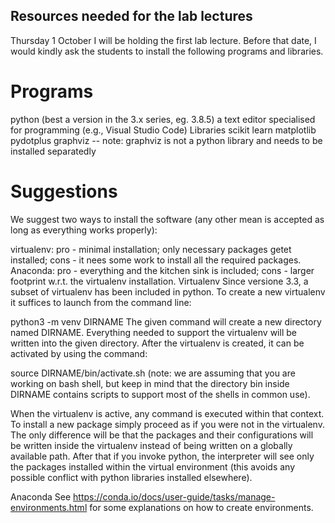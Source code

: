 ## Resources needed for the lab lectures
Thursday 1 October I will be holding the first lab lecture. Before that date, I would kindly ask the students to install the following programs and libraries.

# Programs
python (best a version in the 3.x series, eg. 3.8.5)
a text editor specialised for programming (e.g., Visual Studio Code)
Libraries
scikit learn
matplotlib
pydotplus
graphviz -- note: graphviz is not a python library and needs to be installed separatedly

# Suggestions
We suggest two ways to install the software (any other mean is accepted as long as everything works properly):

virtualenv: pro - minimal installation; only necessary packages getet installed; cons - it nees some work to install all the required packages.
Anaconda: pro - everything and the kitchen sink is included; cons - larger footprint w.r.t. the virtualenv installation.
Virtualenv
Since versione 3.3, a subset of virtualenv has been included in python. To create a new virtualenv it suffices to launch from the command line:

   python3 -m venv DIRNAME
The given command will create a new directory named DIRNAME. Everything needed to support the virtualenv will be written into the given directory. After the virtualenv is created, it can be activated by using the command:

   source DIRNAME/bin/activate.sh
(note: we are assuming that you are working on bash shell, but keep in mind that the directory bin inside DIRNAME contains scripts to support most of the shells in common use).

When the virtualenv is active, any command is executed within that context. To install a new package simply proceed as if you were not in the virtualenv. The only difference will be that the packages and their configurations will be written inside the virtualenv instead of being written on a globally available path. After that if you invoke python, the interpreter will see only the packages installed within the virtual environment (this avoids any possible conflict with python libraries installed elsewhere).

Anaconda
See https://conda.io/docs/user-guide/tasks/manage-environments.html for some explanations on how to create environments.
